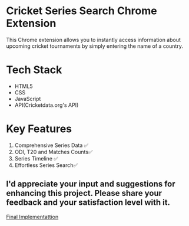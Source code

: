 # Cricket Series Search Chrome Extension
This Chrome extension allows you to instantly access information about upcoming cricket tournaments by simply entering the name of a country.
# Tech Stack
- HTML5
- CSS
- JavaScript
- API(Cricketdata.org's API)
# Key Features
1. Comprehensive Series Data ✅
2. ODI, T20 and Matches Counts✅
3. Series Timeline ✅
4. Effortless Series Search✅
## I'd appreciate your input and suggestions for enhancing this project. Please share your feedback and your satisfaction level with it.
[Final Implementattion](https://drive.google.com/file/d/124aVTzmbI5EaLwbEJ8ewNAa5v1j4JbzJ/view?usp=sharing)

